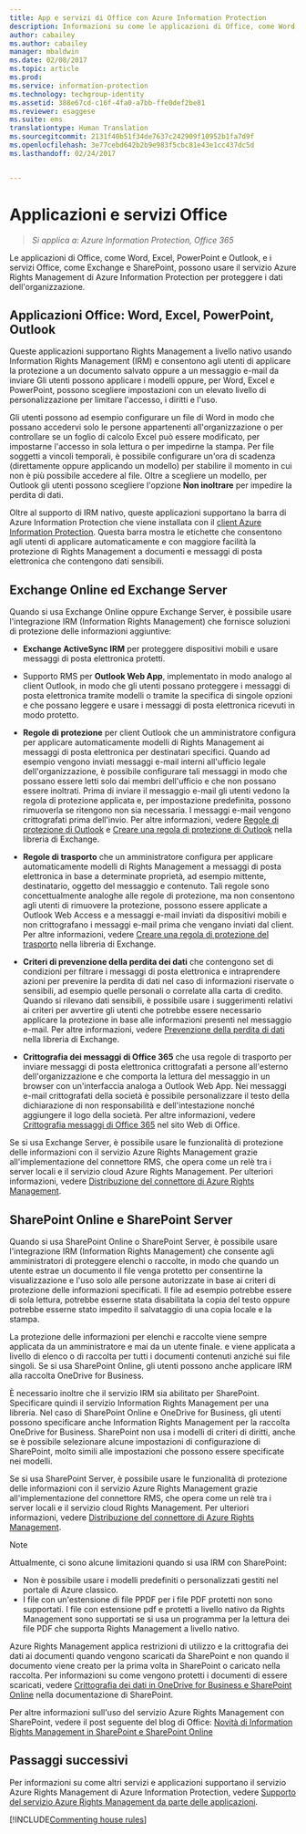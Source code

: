 ```yaml
---
title: App e servizi di Office con Azure Information Protection
description: Informazioni su come le applicazioni di Office, come Word, Excel, PowerPoint e Outlook, e i servizi di Office, come Exchange e SharePoint, possono usare il servizio Azure Rights Management per proteggere i dati dell&quot;organizzazione.
author: cabailey
ms.author: cabailey
manager: mbaldwin
ms.date: 02/08/2017
ms.topic: article
ms.prod: 
ms.service: information-protection
ms.technology: techgroup-identity
ms.assetid: 388e67cd-c16f-4fa0-a7bb-ffe0def2be81
ms.reviewer: esaggese
ms.suite: ems
translationtype: Human Translation
ms.sourcegitcommit: 2131f40b51f34de7637c242909f10952b1fa7d9f
ms.openlocfilehash: 3e77cebd642b2b9e983f5cbc81e43e1cc437dc5d
ms.lasthandoff: 02/24/2017


---
```



# <a name="office-applications-and-services"></a>Applicazioni e servizi Office

>*Si applica a: Azure Information Protection, Office 365*

Le applicazioni di Office, come Word, Excel, PowerPoint e Outlook, e i servizi Office, come Exchange e SharePoint, possono usare il servizio Azure Rights Management di Azure Information Protection per proteggere i dati dell'organizzazione.

## <a name="office-applications-word-excel-powerpoint-outlook"></a>Applicazioni Office: Word, Excel, PowerPoint, Outlook
Queste applicazioni supportano Rights Management a livello nativo usando Information Rights Management (IRM) e consentono agli utenti di applicare la protezione a un documento salvato oppure a un messaggio e-mail da inviare Gli utenti possono applicare i modelli oppure, per Word, Excel e PowerPoint, possono scegliere impostazioni con un elevato livello di personalizzazione per limitare l'accesso, i diritti e l'uso. 

Gli utenti possono ad esempio configurare un file di Word in modo che possano accedervi solo le persone appartenenti all'organizzazione o per controllare se un foglio di calcolo Excel può essere modificato, per impostarne l'accesso in sola lettura o per impedirne la stampa. Per file soggetti a vincoli temporali, è possibile configurare un'ora di scadenza (direttamente oppure applicando un modello) per stabilire il momento in cui non è più possibile accedere al file. Oltre a scegliere un modello, per Outlook gli utenti possono scegliere l'opzione **Non inoltrare** per impedire la perdita di dati.

Oltre al supporto di IRM nativo, queste applicazioni supportano la barra di Azure Information Protection che viene installata con il [client Azure Information Protection](../rms-client/aip-client.md ). Questa barra mostra le etichette che consentono agli utenti di applicare automaticamente e con maggiore facilità la protezione di Rights Management a documenti e messaggi di posta elettronica che contengono dati sensibili.

## <a name="exchange-online-and-exchange-server"></a>Exchange Online ed Exchange Server
Quando si usa Exchange Online oppure Exchange Server, è possibile usare l'integrazione IRM (Information Rights Management) che fornisce soluzioni di protezione delle informazioni aggiuntive:

-   **Exchange ActiveSync IRM** per proteggere dispositivi mobili e usare messaggi di posta elettronica protetti.

-   Supporto RMS per **Outlook Web App**, implementato in modo analogo al client Outlook, in modo che gli utenti possano proteggere i messaggi di posta elettronica tramite modelli o tramite la specifica di singole opzioni e che possano leggere e usare i messaggi di posta elettronica ricevuti in modo protetto.

-   **Regole di protezione** per client Outlook che un amministratore configura per applicare automaticamente modelli di Rights Management ai messaggi di posta elettronica per destinatari specifici. Quando ad esempio vengono inviati messaggi e-mail interni all'ufficio legale dell'organizzazione, è possibile configurare tali messaggi in modo che possano essere letti solo dai membri dell'ufficio e che non possano essere inoltrati. Prima di inviare il messaggio e-mail gli utenti vedono la regola di protezione applicata e, per impostazione predefinita, possono rimuoverla se ritengono non sia necessaria. I messaggi e-mail vengono crittografati prima dell'invio. Per altre informazioni, vedere [Regole di protezione di Outlook](https://technet.microsoft.com/library/dd638178%28v=exchg.150%29.aspx) e [Creare una regola di protezione di Outlook](https://technet.microsoft.com/library/dd638196%28v=exchg.150%29.aspx) nella libreria di Exchange.

-   **Regole di trasporto** che un amministratore configura per applicare automaticamente modelli di Rights Management a messaggi di posta elettronica in base a determinate proprietà, ad esempio mittente, destinatario, oggetto del messaggio e contenuto. Tali regole sono concettualmente analoghe alle regole di protezione, ma non consentono agli utenti di rimuovere la protezione, possono essere applicate a Outlook Web Access e a messaggi e-mail inviati da dispositivi mobili e non crittografano i messaggi e-mail prima che vengano inviati dal client. Per altre informazioni, vedere [Creare una regola di protezione del trasporto](https://technet.microsoft.com/library/dd302432.aspx) nella libreria di Exchange.

-   **Criteri di prevenzione della perdita dei dati** che contengono set di condizioni per filtrare i messaggi di posta elettronica e intraprendere azioni per prevenire la perdita di dati nel caso di informazioni riservate o sensibili, ad esempio quelle personali o correlate alla carta di credito. Quando si rilevano dati sensibili, è possibile usare i suggerimenti relativi ai criteri per avvertire gli utenti che potrebbe essere necessario applicare la protezione in base alle informazioni presenti nel messaggio e-mail. Per altre informazioni, vedere [Prevenzione della perdita di dati](https://technet.microsoft.com/library/jj150527%28v=exchg.150%29.aspx) nella libreria di Exchange.

-   **Crittografia dei messaggi di Office 365** che usa regole di trasporto per inviare messaggi di posta elettronica crittografati a persone all'esterno dell'organizzazione e che comporta la lettura del messaggio in un browser con un'interfaccia analoga a Outlook Web App. Nei messaggi e-mail crittografati della società è possibile personalizzare il testo della dichiarazione di non responsabilità e dell'intestazione nonché aggiungere il logo della società. Per altre informazioni, vedere [Crittografia messaggi di Office 365](https://office.microsoft.com/o365-message-encryption-FX104179182.aspx) nel sito Web di Office.

Se si usa Exchange Server, è possibile usare le funzionalità di protezione delle informazioni con il servizio Azure Rights Management grazie all'implementazione del connettore RMS, che opera come un relè tra i server locali e il servizio cloud Azure Rights Management. Per ulteriori informazioni, vedere [Distribuzione del connettore di Azure Rights Management](../deploy-use/deploy-rms-connector.md).

## <a name="sharepoint-online-and-sharepoint-server"></a>SharePoint Online e SharePoint Server
Quando si usa SharePoint Online o SharePoint Server, è possibile usare l'integrazione IRM (Information Rights Management) che consente agli amministratori di proteggere elenchi o raccolte, in modo che quando un utente estrae un documento il file venga protetto per consentirne la visualizzazione e l'uso solo alle persone autorizzate in base ai criteri di protezione delle informazioni specificati. Il file ad esempio potrebbe essere di sola lettura, potrebbe esserne stata disabilitata la copia del testo oppure potrebbe esserne stato impedito il salvataggio di una copia locale e la stampa.

La protezione delle informazioni per elenchi e raccolte viene sempre applicata da un amministratore e mai da un utente finale. e viene applicata a livello di elenco o di raccolta per tutti i documenti contenuti anziché sui file singoli.  Se si usa SharePoint Online, gli utenti possono anche applicare IRM alla raccolta OneDrive for Business.

È necessario inoltre che il servizio IRM sia abilitato per SharePoint. Specificare quindi il servizio Information Rights Management per una libreria. Nel caso di SharePoint Online e OneDrive for Business, gli utenti possono specificare anche Information Rights Management per la raccolta OneDrive for Business. SharePoint non usa i modelli di criteri di diritti, anche se è possibile selezionare alcune impostazioni di configurazione di SharePoint, molto simili alle impostazioni che possono essere specificate nei modelli.

Se si usa SharePoint Server, è possibile usare le funzionalità di protezione delle informazioni con il servizio Azure Rights Management grazie all'implementazione del connettore RMS, che opera come un relè tra i server locali e il servizio cloud Rights Management. Per ulteriori informazioni, vedere [Distribuzione del connettore di Azure Rights Management](../deploy-use/deploy-rms-connector.md).

> [!NOTE]
> Attualmente, ci sono alcune limitazioni quando si usa IRM con SharePoint:
> 
> - Non è possibile usare i modelli predefiniti o personalizzati gestiti nel portale di Azure classico.
> - I file con un'estensione di file PPDF per i file PDF protetti non sono supportati. I file con estensione pdf e protetti a livello nativo da Rights Management sono supportati se si usa un programma per la lettura dei file PDF che supporta Rights Management a livello nativo.


Azure Rights Management applica restrizioni di utilizzo e la crittografia dei dati ai documenti quando vengono scaricati da SharePoint e non quando il documento viene creato per la prima volta in SharePoint o caricato nella raccolta. Per informazioni su come vengono protetti i documenti di essere scaricati, vedere [Crittografia dei dati in OneDrive for Business e SharePoint Online](https://technet.microsoft.com/library/dn905447.aspx) nella documentazione di SharePoint.

Per altre informazioni sull'uso del servizio Azure Rights Management con SharePoint, vedere il post seguente del blog di Office: [Novità di Information Rights Management in SharePoint e SharePoint Online](http://blogs.office.com/2012/11/09/whats-new-with-information-rights-management-in-sharepoint-and-sharepoint-online/)

## <a name="next-steps"></a>Passaggi successivi

Per informazioni su come altri servizi e applicazioni supportano il servizio Azure Rights Management di Azure Information Protection, vedere [Supporto del servizio Azure Rights Management da parte delle applicazioni](applications-support.md).

[!INCLUDE[Commenting house rules](../includes/houserules.md)]
